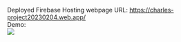 Deployed Firebase Hosting webpage URL: https://charles-project20230204.web.app/<br>
Demo:<br>
<img src="Demo.gif">